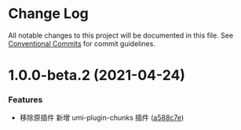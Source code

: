 # Change Log

All notable changes to this project will be documented in this file. See [Conventional Commits](https://conventionalcommits.org) for commit guidelines.

# 1.0.0-beta.2 (2021-04-24)

### Features

- 移除原插件 新增 umi-plugin-chunks 插件 ([a588c7e](https://github.com/umijs/plugins/commit/a588c7e806ea2403781d18ba466f3a4754aab0d1))
